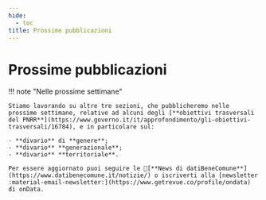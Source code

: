```yaml
---
hide:
  - toc
title: Prossime pubblicazioni
---
```


# Prossime pubblicazioni

!!! note "Nelle prossime settimane"

    Stiamo lavorando su altre tre sezioni, che pubblicheremo nelle prossime settimane, relative ad alcuni degli [**obiettivi trasversali del PNRR**](https://www.governo.it/it/approfondimento/gli-obiettivi-trasversali/16784), e in particolare sul:

    - **divario** di **genere**;
    - **divario** **generazionale**;
    - **divario** **territoriale**.

    Per essere aggiornato puoi seguire le 📣[**News di datiBeneComune**](https://www.datibenecomune.it/notizie/) o iscriverti alla [newsletter :material-email-newsletter:](https://www.getrevue.co/profile/ondata) di onData.
